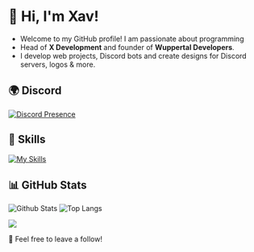 # 👋 Hi, I'm Xav!

- Welcome to my GitHub profile! I am passionate about programming
- Head of **X Development** and founder of **Wuppertal Developers**.  
- I develop web projects, Discord bots and create designs for Discord servers, logos & more.


## 🌍 Discord
[![Discord Presence](https://lanyard.cnrad.dev/api/1254079221811118120)](https://discord.com/users/1254079221811118120)


## 🚀 Skills  
[![My Skills](https://skillicons.dev/icons?i=js,nodejs,html,css,py,webstorm,discord)](https://skillicons.dev)


## 📊 GitHub Stats
![Github Stats](https://github-readme-stats.vercel.app/api?username=xavoyx&show_icons=true&theme=tokyonight) ![Top Langs](https://github-readme-stats.vercel.app/api/top-langs/?username=xavoyx&layout=compact&theme=tokyonight) 


[![](https://visitcount.itsvg.in/api?id=Pylora&label=Profile%20Views&color=0&icon=0&pretty=false)](https://visitcount.itsvg.in)

🌟 Feel free to leave a follow!
